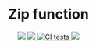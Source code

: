 <center>
  <h1>Zip function</h1>
  <p>
    <a href="https://codecov.io/js-fn/zip" rel="nofollow">
      <img src="https://codecov.io/gh/js-fn/zip/branch/master/graph/badge.svg?refresh">
    </a>
    <a href="https://github.com/prettier/prettier">
      <img src="https://img.shields.io/badge/code_style-prettier-ff69b4.svg?refresh">
    </a>
    <a href="https://github.com/js-fn/zip/actions?query=workflow%3ACI">
      <img src="https://github.com/js-fn/zip/workflows/CI/badge.svg?refresh" alt="CI tests">
    </a>
    <a href="https://www.npmjs.com/package/@jsfn/zip">
      <img src="https://img.shields.io/npm/v/@jsfn/zip?refresh">
    </a>
  </p>
</center>
